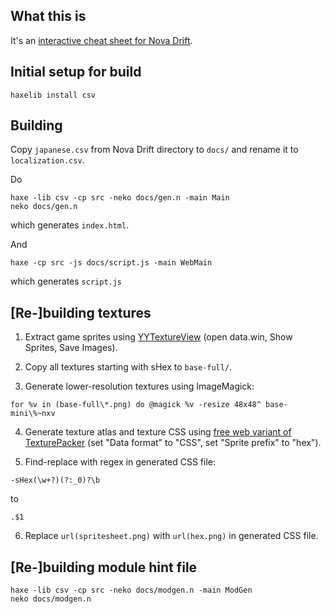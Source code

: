 ## What this is
It's an [interactive cheat sheet for Nova Drift](https://alicemetic.github.io/nova-drift-cheatsheet/).


## Initial setup for build
```
haxelib install csv
```

## Building
Copy `japanese.csv` from Nova Drift directory to `docs/` and rename it to `localization.csv`.

Do
```
haxe -lib csv -cp src -neko docs/gen.n -main Main
neko docs/gen.n
```
which generates `index.html`.

And
```
haxe -cp src -js docs/script.js -main WebMain
```
which generates `script.js`

## [Re-]building textures
1. Extract game sprites using [YYTextureView](https://yal.cc/r/17/yytextureview/) (open data.win, Show Sprites, Save Images).

2. Copy all textures starting with sHex to `base-full/`.

3. Generate lower-resolution textures using ImageMagick:
```
for %v in (base-full\*.png) do @magick %v -resize 48x48^ base-mini\%~nxv
```

4. Generate texture atlas and texture CSS using [free web variant of TexturePacker](https://www.codeandweb.com/free-sprite-sheet-packer) (set "Data format" to "CSS", set "Sprite prefix" to "hex").

5. Find-replace with regex in generated CSS file:
```
-sHex(\w+?)(?:_0)?\b
```
to
```
.$1
```

6. Replace `url(spritesheet.png)` with `url(hex.png)` in generated CSS file.

## [Re-]building module hint file
```
haxe -lib csv -cp src -neko docs/modgen.n -main ModGen
neko docs/modgen.n
```